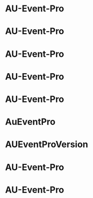 # AU-Event-Pro
# AU-Event-Pro
# AU-Event-Pro
# AU-Event-Pro
# AU-Event-Pro
# AuEventPro
# AUEventProVersion
# AU-Event-Pro
# AU-Event-Pro
